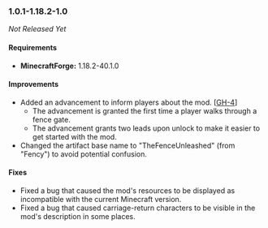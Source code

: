 ### 1.0.1-1.18.2-1.0

_Not Released Yet_

#### Requirements
- **MinecraftForge:** 1.18.2-40.1.0

#### Improvements

- Added an advancement to inform players about the mod. [[GH-4](https://github.com/TheMrMilchmann/TheFenceUnleashed/issues/4)]
  - The advancement is granted the first time a player walks through a fence
    gate.
  - The advancement grants two leads upon unlock to make it easier to get
    started with the mod.
- Changed the artifact base name to "TheFenceUnleashed" (from "Fency") to avoid
  potential confusion.

#### Fixes

- Fixed a bug that caused the mod's resources to be displayed as incompatible
  with the current Minecraft version.
- Fixed a bug that caused carriage-return characters to be visible in the mod's
  description in some places.